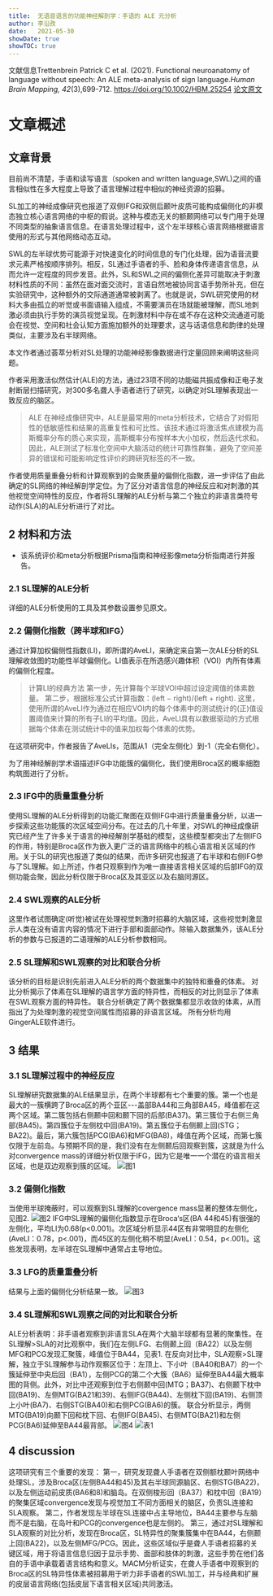 ```yaml
---
title:  无语音语言的功能神经解剖学：手语的 ALE 元分析
author: 李沿孜
date:   2021-05-30
showDate: true 
showTOC: true
---
```

文献信息Trettenbrein Patrick C et al. (2021). Functional neuroanatomy of language without speech: An ALE meta-analysis of sign language.*Human Brain Mapping, 42*(3),699-712. https://doi.org/10.1002/HBM.25254
[论文原文](../Source_Files/2021-05-30-LYZ1.pdf)
# 文章概述
## 文章背景
目前尚不清楚，手语和读写语言（spoken and written language,SWL)之间的语言相似性在多大程度上导致了语言理解过程中相似的神经资源的招募。

SL加工的神经成像研究也报道了双侧IFG和双侧后颞叶皮质可能构成偏侧化的非模态独立核心语言网络的中枢的假说。这种与模态无关的额颞网络可以专门用于处理不同类型的抽象语言信息。在语言处理过程中，这个左半球核心语言网络根据语言使用的形式与其他网络动态互动。

SWL的左半球优势可能源于对快速变化的时间信息的专门化处理，因为语音流要求元素严格按顺序排列。相反，SL通过手语者的手、脸和身体传递语言信息，从而允许一定程度的同步发音。此外，SL和SWL之间的偏侧化差异可能取决于刺激材料性质的不同：虽然在面对面交流时，言语自然地被协同言语手势所补充，但在实验研究中，这种额外的交际通道通常被剥离了。也就是说，SWL研究使用的材料大多由孤立的听觉或书面语输入组成，不需要演员在场就能被理解，而SL地刺激必须由执行手势的演员视觉呈现。在刺激材料中存在或不存在这种交流通道可能会在视觉、空间和社会认知方面施加额外的处理要求，这与话语信息和韵律的处理类似，主要涉及右半球网络。

本文作者通过荟萃分析对SL处理的功能神经影像数据进行定量回顾来阐明这些问题。

作者采用激活似然估计(ALE)的方法，通过23项不同的功能磁共振成像和正电子发射断层扫描研究，对300多名聋人手语者进行了研究，以确定对SL理解表现出一致反应的脑区。
> ALE 
在神经成像研究中，ALE是最常用的meta分析技术，它结合了对假阳性的低敏感性和结果的高重复性和可比性。该技术通过将激活焦点建模为高斯概率分布的质心来实现，高斯概率分布按样本大小加权，然后迭代求和。因此，ALE测试了标准化空间中大脑活动的统计可靠性群集，避免了空间差异的错误和可能影响定性评价的跨研究标签的不一致。

作者使用质量重叠分析和计算观察到的会聚质量的偏侧化指数，进一步评估了由此确定的SL网络的神经解剖学定位。为了区分对语言信息的神经反应和对刺激的其他视觉空间特性的反应，作者将SL理解的ALE分析与第二个独立的非语言类符号动作(SLA)的ALE分析进行了对比。

## 2 材料和方法
- 该系统评价和meta分析根据Prisma指南和神经影像meta分析指南进行并报告。
### 2.1 SL理解的ALE分析
详细的ALE分析使用的工具及其参数设置参见原文。
### 2.2 偏侧化指数（跨半球和IFG）
通过计算加权偏侧性指数(LI)，即所谓的AveLI，来确定来自第一次ALE分析的SL理解收敛图的功能性半球偏侧化。LI值表示在所选感兴趣体积（VOI）内所有体素的偏侧化程度。
> 计算LI的经典方法
第一步，先计算每个半球VOI中超过设定阈值的体素数量。
第二步，根据标准公式计算指数：(left − right)/(left + right).
这里，使用所谓的AveLI作为通过在相应VOI内的每个体素中的测试统计的(正)值设置阈值来计算的所有子LI的平均值。因此，AveLI具有以数据驱动的方式根据每个体素在测试统计中的值来加权每个体素的优势。

在这项研究中，作者报告了AveLIs，范围从1（完全左侧化）到-1（完全右侧化）。

为了用神经解剖学术语描述IFG中功能簇的偏侧化，我们使用Broca区的概率细胞构筑图进行了分析。
### 2.3 IFG中的质量重叠分析
使用SL理解的ALE分析得到的功能汇聚图在双侧IFG中进行质量重叠分析，以进一步探索这些功能簇的次区域空间分布。在过去的几十年里，对SWL的神经成像研究已经产生了许多关于语言的神经解剖学基础的模型，这些模型都突出了左侧IFG的作用，特别是Broca区作为嵌入更广泛的语言网络中的核心语言相关区域的作用。关于SL的研究也报道了类似的结果，而许多研究也报道了右半球和右侧IFG参与了SL理解。如上所述，作者只观察到作为唯一直接语言相关区域的后部IFG的双侧功能会聚，因此分析仅限于Broca区及其亚区以及右脑同源区。
### 2.4 SWL观察的ALE分析
这里作者试图确定(听觉)被试在处理视觉刺激时招募的大脑区域，这些视觉刺激显示人类在没有语言内容的情况下进行手部和面部动作。除输入数据集外，该ALE分析的参数与已报道的二语理解的ALE分析参数相同。
### 2.5 SL理解和SWL观察的对比和联合分析
该分析的目标是识别先前进入ALE分析的两个数据集中的独特和重叠的体素。
对比分析揭示了体素在SL理解的语言学方面的特异性，而相反的对比则显示了体素在SWL观察方面的特异性。
联合分析确定了两个数据集都显示收敛的体素，从而指出了为处理刺激的视觉空间属性而招募的非语言区域。
所有分析均用GingerALE软件进行。

## 3 结果
### 3.1 SL理解过程中的神经反应
SL理解研究数据集的ALE结果显示，在两个半球都有七个重要的簇。第一个也是最大的一簇横跨了Broca区的两个亚区---盖部BA44和三角部BA45，峰值都在这两个区域。第二簇包括右侧颞中回和颞下回的后部(BA37)。第三簇位于右侧三角部(BA45)。第四簇位于左侧枕中回(BA19)。第五簇位于右侧颞上回(STG；BA22)。最后，第六簇包括PCG(BA6)和MFG(BA8)，峰值在两个区域，而第七簇仅限于左前岛。与预期不同的是，我们没有在左侧颞后回观察到簇，这就是为什么对convergence mass的详细分析仅限于IFG，因为它是唯一一个潜在的语言相关区域，也是双边观察到簇的区域。
![图1](../Supporting_Information/2021-05-30-LYZ1-Fig1.png)
### 3.2 偏侧化指数
当使用半球掩蔽时，可以观察到SL理解的covergence mass显著的整体左侧化，见图2.
![图2](../Supporting_Information/2021-05-30-LYZ1-Fig2.png)
IFG中SL理解的偏侧化指数显示在Broca‘s区(BA 44和45)有很强的左侧化，平均LI为0.68(p<0.001)。次区域分析显示44区有非常明显的左侧化(AveLI：0.78，p<.001)，而45区的左侧化稍不明显(AveLI：0.54，p<.001)。这些发现表明，左半球在SL理解中通常占主导地位。

### 3.3 LFG的质量重叠分析
结果与上面的偏侧化分析结果一致。
![图3](../Supporting_Information/2021-05-30-LYZ1-Fig3.png)

### 3.4 SL理解和SWL观察之间的对比和联合分析
ALE分析表明：非手语者观察到非语言SLA在两个大脑半球都有显著的聚集性。在SL理解>SLA的对比观察中，我们在左侧LFG、右侧颞上回（BA22）以及左侧MFG和PCG发现汇聚簇，峰值位于BA44，见表1. 在反向对比中，SLA观察>SL理解，独立于SL理解参与动作观察区位于：左顶上、下小叶（BA40和BA7）的一个簇延伸至中央后回（BA1），左侧PCG的第二个大簇（BA6）延伸至BA44最大概率图的背侧。此外，对比中还观察到位于右侧颞中回(MTG；BA37)、右侧颞下枕中回(BA19)、左侧MTG(BA21和39)、右侧IFG(BA44)、左侧枕下回(BA19)、右侧顶上小叶(BA7)、右侧STG(BA40)和右侧PCG(BA6)的簇。
联合分析显示，两侧MTG(BA19)向颞下回和枕下回、右侧IFG(BA45)、右侧MTG(BA21)和左侧PCG(BA6)延伸至BA44最背部。
![图4](../Supporting_Information/2021-05-30-LYZ1-Fig4.png)
![表1](../Supporting_Information/2021-05-30-LYZ1-Table1.png)

## 4 discussion
这项研究有三个重要的发现：
第一，研究发现聋人手语者在双侧额枕颞叶网络中处理SL，涉及Broca区(左侧BA44和45)及其右半球同源脑区、右侧STG(BA22)，以及左侧运动前皮质(BA6和8)和脑岛。在双侧梭形回（BA37）和枕中回（BA19）的聚集区域convergence发现与视觉加工不同方面相关的脑区，负责SL连接和SLA观察。
第二，作者发现左半球在SL连接中占主导地位，BA44主要参与左脑而不是右脑，在岛叶和PCG的convergence也是左侧的。
第三，通过对SL理解和SLA观察的对比分析，发现在Broca区，SL特异性的聚集簇集中在BA44，右侧颞上回(BA22)，以及左侧MFG/PCG。因此，这些区域似乎是聋人手语者招募的关键区域，用于将语言信息归因于显示手势、面部和肢体的刺激，这些手势在他们各自的手语中承载着语言结构和意义。MACM分析证实，在聋人手语者中观察到的Broca区的SL特异性体素被招募用于听力非手语者的SWL加工，并与经典和扩展的皮层语言网络(包括皮层下语言相关区域)共同激活。








